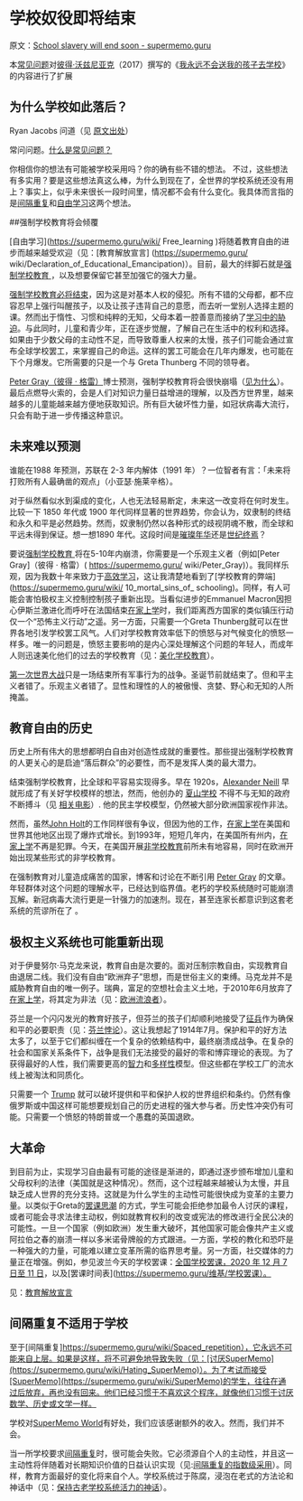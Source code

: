 # 学校奴役即将结束

原文：[School slavery will end soon - supermemo.guru](https://supermemo.guru/wiki/School_slavery_will_end_soon)

本[常见问题](https://supermemo.guru/wiki/FAQs)对[彼得·沃兹尼亚克](https://supermemo.guru/wiki/Piotr_Wozniak)（2017）撰写的《[我永远不会送我的孩子去学校](https://supermemo.guru/wiki/Problem_of_Schooling)》的内容进行了扩展

## 为什么学校如此落后？

Ryan Jacobs 问道（见 [原文出处](https://supermemopedia.com/wiki/Do_you_believe_that_your_ideas_will_ever_be_applied_to_school_systems%3F)）

常问问题。[什么是常见问题？](https://supermemo.guru/wiki/What_are_FAQs%3F)

你相信你的想法有可能被学校采用吗？你的确有些不错的想法。 不过，这些想法有多实用？要是这些想法真这么棒，为什么到现在了，全世界的学校系统还没有用上？事实上，似乎未来很长一段时间里，情况都不会有什么变化。我具体而言指的是[间隔重复](https://supermemo.guru/wiki/Spaced_repetition)和[自由学习](https://supermemo.guru/wiki/Free_learning)这两个想法。

##强制学校教育将会倾覆

[自由学习](https://supermemo.guru/wiki/ Free_learning )将随着教育自由的进步而越来越受欢迎（见：[教育解放宣言] (https://supermemo.guru/ wiki/Declaration_of_Educational_Emancipation)）。目前，最大的绊脚石就是[强制学校教育 ]( https://supermemo.guru/wiki/Compulsory_schooling ) ，以及想要保留它甚至加强它的强大力量。

[强制学校教育必将结束](https://supermemo.guru/wiki/Compulsory_schooling_must_end)，因为这是对基本人权的侵犯。所有不错的父母都，都不应容忍早上强行叫醒孩子，以及让孩子违背自己的意愿，而去听一堂别人选择主题的课。然而出于惰性、习惯和纯粹的无知，父母本着一腔善意而接纳了[学习中的胁迫](https://supermemo.guru/wiki/Coercion_in_learning)。与此同时，儿童和青少年，正在逐步觉醒，了解自己在生活中的权利和选择。如果由于少数父母的主动性不足，而导致尊重人权来的太慢，孩子们可能会通过宣布全球学校罢工，来掌握自己的命运。这样的罢工可能会在几年内爆发，也可能在下个月爆发。它所需要的只是一个与 Greta Thunberg 不同的领导者。

[Peter Gray（彼得 · 格雷）](https://supermemo.guru/wiki/Peter_Gray)博士预测，强制学校教育将会很快崩塌（[见为什么](https://supermemo.guru/wiki/Gray:_Coercive_school_system_will_collapse_soon)）。最后点燃导火索的，会是人们对知识力量日益增进的理解，以及西方世界里，越来越多的儿童能越来越方便地获取知识。所有巨大破坏性力量，如冠状病毒大流行，只会有助于进一步传播这种意识。

## 未来难以预测

谁能在1988 年预测，苏联在 2-3 年内解体（1991 年）？一位智者有言：「未来将打败所有人最确凿的观点」（小亚瑟·施莱辛格）。

对于纵然看似水到渠成的变化，人也无法轻易断定，未来这一改变将在何时发生。比较一下 1850 年代或 1900 年代同样显著的世界趋势，你会认为，奴隶制的终结和永久和平是必然趋势。然而，奴隶制仍然以各种形式的歧视阴魂不散，而全球和平远未得到保证。想一想1890 年代。这段时间是[璀璨年华](https://en.wikipedia.org/wiki/Belle_Époque)还是[世纪终焉](https://en.wikipedia.org/wiki/Fin_de_siècle)？

要说[强制学校教育 ](https://supermemo.guru/wiki/Compulsory_schooling )将在5-10年内崩溃，你需要是一个乐观主义者（例如[Peter Gray]（彼得 · 格雷）( https://supermemo.guru/ wiki/Peter_Gray)）。我同样乐观，因为我数十年来致力于[高效学习](https://supermemo.guru/wiki/Incremental_reading )，这让我清楚地看到了[学校教育的弊端](https://supermemo.guru/wiki/ 10_mortal_sins_of_ schooling)。同样，有人可能会害怕极权主义控制控制孩子重新出现。当看似进步的Emmanuel Macron因担心伊斯兰激进化而呼吁在法国结束[在家上学](https://supermemo.guru/wiki/Homeschooling)时，我们距离西方国家的类似镇压行动仅一个“恐怖主义行动”之遥。另一方面，只需要一个Greta Thunberg就可以在世界各地引发学校罢工风气。人们对学校教育效率低下的愤怒与对气候变化的愤怒一样多。唯一的问题是，愤怒主要影响的是内心深处理解这个问题的年轻人，而成年人则迅速美化他们的过去的学校教育（见：[美化学校教育](https://supermemo.guru/wiki/Glorification_of_schooling)）。

[第一次世界大战](https://simple.wikipedia.org/wiki/World_War_I)只是一场结束所有军事行为的战争。圣诞节前就结束了。但和平主义者错了。乐观主义者错了。显性和理性的人的被傲慢、贪婪、野心和无知的人所掩盖。

## 教育自由的历史

历史上所有伟大的思想都明白自由对创造性成就的重要性。那些提出强制学校教育的人更关心的是启迪“落后群众”的必要性，而不是发挥人类的最大潜力。

结束强制学校教育，比全球和平容易实现得多。早在 1920s，[Alexander Neill](https://en.wikipedia.org/wiki/A._S._Neill) 早就形成了有关好学校模样的想法，然而，他创办的 [夏山学校](https://en.wikipedia.org/wiki/Summerhill_School) 不得不与无知的政府不断搏斗（见 [相关电影](https://youtu.be/TxngqMavda0)）. 他的民主学校模型，仍然被大部分欧洲国家视作非法。

然而，虽然[John Holt](https://supermemo.guru/wiki/John_Holt)的工作同样很有争议，但因为他的工作，[在家上学](https://supermemo.guru/wiki/Homeschooling)在美国和世界其他地区出现了爆炸式增长。到1993年，短短几年内，在美国所有州内，[在家上学](https://supermemo.guru/wiki/Homeschooling)不再是犯罪。今天，在美国开展[非学校教育](https://supermemo.guru/wiki/Unschooling)前所未有地容易，同时在欧洲开始出现某些形式的非学校教育。

在强制教育对儿童造成痛苦的国家，博客和讨论在不断引用 [Peter Gray](https://supermemo.guru/wiki/Peter_Gray) 的文章。年轻群体对这个问题的理解水平，已经达到临界值。老朽的学校系统随时可能崩溃瓦解。新冠病毒大流行更是一针强力的加速剂。现在，甚至连家长都意识到这套老系统的荒谬所在了 。

## 极权主义系统也可能重新出现

对于伊曼努尔·马克龙来说，教育自由是次要的。面对压制宗教自由，实现教育自由退居二线。我们没有自由“欧洲弃子”思想，而是世俗主义的束缚。马克龙并不是威胁教育自由的唯一例子。瑞典，富足的空想社会主义土地，于2010年6月放弃了[在家上学](https://supermemo.guru/wiki/Homeschooling)，将其定为非法（见：[欧洲流浪者](https://supermemo.guru/wiki/European_Outcasts)）。

芬兰是一个闪闪发光的教育好孩子，但芬兰的孩子们却顺利地接受了[征兵](https://supermemo.guru/wiki/Conscription)作为确保和平的必要职责（见：[芬兰悖论](https://supermemo.guru/wiki/Finnish_paradox)）。这让我想起了1914年7月。保护和平的好方法太多了，以至于它们都纠缠在一个复杂的依赖结构中，最终崩溃成战争。在复杂的社会和国家关系条件下，战争是我们无法接受的最好的零和博弈理论的表现。为了获得最好的人性，我们需要更高的[智力](https://supermemo.guru/wiki/Intelligence)和[多样性](https://supermemo.guru/wiki/Diversity)模型。但这些都在学校工厂的流水线上被淘汰和同质化。

只需要一个 [Trump](https://supermemo.guru/wiki/Trump) 就可以破坏提供和平和保护人权的世界组织和条约。仍然有像俄罗斯或中国这样可能想要规划自己的历史进程的强大参与者。历史性冲突仍有可能。只需要一个愤怒的特朗普或一个愚蠢的英国退欧。

## 大革命

到目前为止，实现学习自由最有可能的途径是渐进的，即通过逐步颁布增加儿童和父母权利的法律（美国就是这种情况）。然而，这个过程越来越被认为太慢，并且缺乏成人世界的充分支持。这就是为什么学生的主动性可能很快成为变革的主要力量。以类似于Greta的[罢课思潮](https://supermemo.guru/wiki/School_strike) 的方式，学生可能会拒绝参加最令人讨厌的课程，或者可能会寻求法律主动权，例如就教育权利的改变或宪法的修改进行全民公决的可能性。一旦一个国家（例如欧洲）发生重大破坏，其他国家可能会像共产主义或阿拉伯之春的崩溃一样以多米诺骨牌般的方式跟进。一方面，学校的教化和恐吓是一种强大的力量，可能难以建立变革所需的临界思考量。另一方面，社交媒体的力量正在增强。例如，参见波兰今天的学校罢课：[全国学校罢课，2020 年 12 月 7 日至 11 日](https://www.facebook.com/stopdementazowiedukacji)，以及[罢课时间表](https://supermemo.guru/维基/学校罢课）。

见：[教育解放宣言](https://supermemo.guru/wiki/Declaration_of_Educational_Emancipation:_Signatories)

## 间隔重复不适用于学校

至于[间隔重复]https://supermemo.guru/wiki/Spaced_repetition），它永远不可能来自上层。如果是这样，将不可避免地导致失败（见：[讨厌SuperMemo](https://supermemo.guru/wiki/Hating_SuperMemo)）。为了考试而接受[SuperMemo](https://supermemo.guru/wiki/SuperMemo)的学生，往往在通过后放弃，再也没有回来。他们已经习惯于不喜欢这个程序，就像他们习惯于讨厌数学、历史或文学一样。

学校对[SuperMemo World](https://supermemo.guru/wiki/SuperMemo_World)有好处，我们应该感谢额外的收入。然而，我们并不会。

当一所学校要求[间隔重复](https://supermemo.guru/wiki/Spaced_repetition)时，很可能会失败。它必须源自个人的主动性，并且这一主动性将伴随着对长期知识价值的日益认识实现（见:[间隔重复的指数级采用](https://supermemo.guru/wiki/Exponential_adoption_of_spaced_repetition)）。同样，教育方面最好的变化将来自个人。学校系统过于陈腐，浸泡在老式的方法论和神话中（见：[保持古老学校系统活力的神话](https://supermemo.guru/wiki/Mythology_that_keeps_the_archaic_school_system_alive)）。